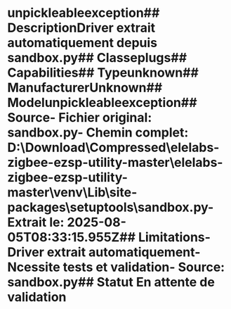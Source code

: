 # unpickleableexception##  DescriptionDriver extrait automatiquement depuis sandbox.py##  Classeplugs##  Capabilities##  Typeunknown##  ManufacturerUnknown##  Modelunpickleableexception##  Source- **Fichier original**: sandbox.py- **Chemin complet**: D:\Download\Compressed\elelabs-zigbee-ezsp-utility-master\elelabs-zigbee-ezsp-utility-master\venv\Lib\site-packages\setuptools\sandbox.py- **Extrait le**: 2025-08-05T08:33:15.955Z##  Limitations- Driver extrait automatiquement- Ncessite tests et validation- Source: sandbox.py##  Statut En attente de validation